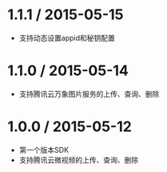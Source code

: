  # 1.1.1 / 2015-05-15

 * 支持动态设置appid和秘钥配置

 # 1.1.0 / 2015-05-14

 * 支持腾讯云万象图片服务的上传、查询、删除

# 1.0.0 / 2015-05-12

 * 第一个版本SDK
 * 支持腾讯云微视频的上传、查询、删除

